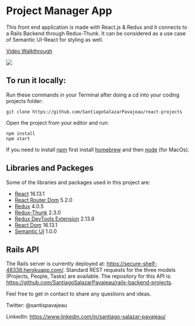 # Project Manager App

This front end application is made with React.js & Redux and it connects to a Rails Backend through Redux-Thunk. It can be considered as a use case of Semantic UI-React for styling as well.

<a href="https://www.loom.com/share/f63ecd1c3c524969b637680f8ab3a9b4"> <p>Video Walkthrough</p> <img style="max-width:300px;" src="https://cdn.loom.com/sessions/thumbnails/f63ecd1c3c524969b637680f8ab3a9b4-with-play.gif"> </a>

## To run it locally:

Run these commands in your Terminal after doing a cd into your coding projects folder:

```
git clone https://github.com/SantiagoSalazarPavajeau/react-projects
```

Open the project from your editor and run:

```
npm install
npm start
```

If you need to install [npm](https://www.npmjs.com/) first install [homebrew](https://brew.sh/) and then [node](https://nodejs.org/en/download/package-manager/) (for MacOs).

## Libraries and Packeges

Some of the libraries and packages used in this project are:

 * [React](https://reactjs.org/) 16.13.1
 * [React Router Dom](https://www.npmjs.com/package/react-router-dom) 5.2.0
 * [Redux](https://redux.js.org/) 4.0.5
 * [Redux-Thunk](https://github.com/reduxjs/redux-thunk) 2.3.0
 * [Redux DevTools Extension](https://github.com/zalmoxisus/redux-devtools-extension) 2.13.8
 * [React Dom](https://reactjs.org/docs/rendering-elements.html) 16.13.1
 * [Semantic UI](https://react.semantic-ui.com/) 1.0.0

## Rails API

The Rails server is currently deployed at: https://secure-shelf-48338.herokuapp.com/. Standard REST requests for the three models (Projects, People, Tasks) are available. The repository for this API is: https://github.com/SantiagoSalazarPavajeau/rails-backend-projects.

Feel free to get in contact to share any questions and ideas.

Twitter: @santispavajeau

LinkedIn: https://www.linkedin.com/in/santiago-salazar-pavajeau/
